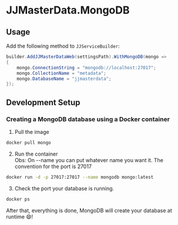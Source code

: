 # JJMasterData.MongoDB

## Usage
Add the following method to `JJServiceBuilder`:
```cs
builder.AddJJMasterDataWeb(settingsPath).WithMongoDB(mongo =>
{
    mongo.ConnectionString = "mongodb://localhost:27017";
    mongo.CollectionName = "metadata";
    mongo.DatabaseName = "jjmasterdata";
});
```
## Development Setup
### Creating a MongoDB database using a Docker container

1. Pull the image
```sh
docker pull mongo
```
2. Run the container<br>
Obs: On --name you can put whatever name you want it. The convention for the port is 27017
```sh
docker run -d -p 27017:27017 --name mongodb mongo:latest
```

3. Check the port your database is running. 
```sh
docker ps
```
After that, everything is done, MongoDB will create your database at runtime 😄!
